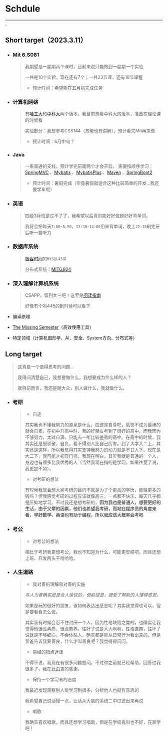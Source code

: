 # Schdule

------

<img src="../School/images/1678499096097.jpg" style="zoom:25%;" />

## Short target（2023.3.11）

- ### Mit 6.S081

  > 我期望是一星期两个课时，目前来说只能做到一星期一个实验
  >
  > 一共是10个实验，现在还有7个；一共23节课，还有18节课程
  >
  > - 预计时间：希望能在五月初完成任务

- ### 计算机网络

  > 有[哈工大](https://www.icourse163.org/learn/HIT-154005?tid=1469984455#/learn/announce)和[中科大](https://www.bilibili.com/video/BV1JV411t7ow/)两个版本，我目前想看中科大的版本，准备在理论课的时候看
  >
  > 实验部分：我想参考CSS144（苏佬也有讲解），预计看完Mit再来做
  >
  > - 预计时间：6月中旬？

- ### Java

  > 一条普通的支线，预计学完前面两个才会开启。
  > 需要按顺序学习：[SpringMVC](https://www.bilibili.com/video/BV1Ry4y1574R/) 、[Mybatis](https://www.bilibili.com/video/BV1VP4y1c7j7/?vd_source=b0ef18fb192120b7dbc97faa2dca9343) 、[MybatisPlus](https://www.bilibili.com/video/BV12R4y157Be/) 、[Maven](https://www.bilibili.com/video/BV12q4y147e4/) 、[SpringBoot2](https://www.bilibili.com/video/BV19K4y1L7MT/) 
  >
  > - 预计时间：暑假完成（毕竟暑假就适合这种比较简单的开发...我还要学车呢）

- ### 英语

  > 四级3月怕是过不了了，我希望以后真的能好好做题好好背单词。
  >
  > 我将会把每天`7:00~8:50`，`13:30~14:00`用来背单词，晚上`22:10`刷完牙后听一篇听力

- ### 数据库系统

  > [极客时间](https://time.geekbang.org/)的`MYSQL45讲`
  >
  > 分布式系统：[MIT6.824](https://www.bilibili.com/video/BV1R7411t71W/?spm_id_from=333.337.search-card.all.click)

- ### 深入理解计算机系统

  > CSAPP，留到大三吧！这里是[阅读指南](https://zhuanlan.zhihu.com/p/435429584)
  >
  > 好像有个叫445的到时候可以看下

- 编译原理

- [The Missing Semester](https://www.bilibili.com/video/BV1x7411H7wa/?spm_id_from=333.788.top_right_bar_window_custom_collection.content.click&vd_source=b0ef18fb192120b7dbc97faa2dca9343)（高效使用工具）

- 特定领域（计算机图形学、AI、安全、System方向、分布式等）



## Long target

> 这真是一个值得思考的问题...
>
> 我得问清楚自己，我想要做什么，我想要成为什么样的人？
>
> 就目前而言，我还是随大众，别人做什么，我就做什么。

- ### 考研

  > - 自述
  >
  > 其实我也不懂我努力的源泉是什么，应该是自尊吧，感觉不成为最棒的就会自卑，在初中升高中时，我的好朋友考到了很好的高中，而我因为不够努力，太过自满，只能去一所比较差劲的高中。在高中的时候，我其实还是很骄傲，自负，看不得别人比自己厉害。到了大学大二上，其实还是这样，所以我觉得其实支持我努力的动力就是不甘人下。现在是大二下，我可能才初窥门径，我现在明白，其实我就是普通的一个人，身边也有很多比我优秀的人（当然我现在指的是学习，如果往宽了说，我更加不如）。
  >
  > - 对考研的想法
  >
  > 有时候我就会想大家考研的目的不就是为了个更高的学历，能赚更多的钱吗？但我感觉考研的过程应该就像高三，一点都不快乐，每天几乎都是压抑地学习。不过我还是想考研的，**因为我也是普通人，想要更好的生活，由于父辈的因素，他们也希望我考研，而站在程序员的角度来看，学好数学、英语也有助于编程，所以我应该大概率会考吧**

- ### 考公

  > - 对考公的想法
  > 
  > 相比于考研我更想考公，我也不知道为什么，可能更安稳吧，而且还想上班、开发两头干哈哈哈。

- ### 人生道路

  > - 我对善的理解和对善的实施
  >
  > *与人为善确实是是令人愉快的，但前提是，接受了帮助的人懂得感恩。*
  >
  > 如果是玩的很好的朋友，该如何表达出感恩呢？其实我觉得也可以，但是要看看怎么做。
  >
  > 其实我有时候会忍不住讨厌一个人，因为性格缺陷之类的，也确实让我觉得他很没素质，很没教养。往好了说是大大咧咧，性格直爽，往坏了说就是不够细心，不会体贴人，确实都是能从日常行为看出来的。但是我爸告诉我要善良，什么才叫善良呢？我觉得得问问。
  >
  > - 易经的指点迷津
  >
  > 不得不说，我现在有很多问题想问，不过你之前就已经帮助，回答过我很多了，我在此由衷的感谢。
  >
  > - 保持一个学习者的态度
  >
  > 我最近发现观察别人能学习到很多，分析他人也挺有意思的
  >
  > 我希望自己说话慢一点，让话从大脑的系统二中过滤出来再说
  >
  > - 唱歌
  >
  > 我确实喜欢唱歌，而且还想学习唱歌，但是在学校鬼叫也不好，在家学吧！

